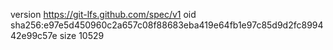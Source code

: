 version https://git-lfs.github.com/spec/v1
oid sha256:e97e5d450960c2a657c08f88683eba419e64fb1e97c85d9d2fc899442e99c57e
size 10529
